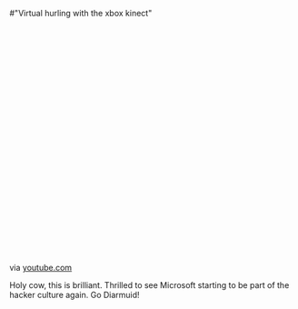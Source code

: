 #"Virtual hurling with the xbox kinect"


 <div class="posterous_bookmarklet_entry">
 <object height="417" width="500"><param name="movie" value="http://www.youtube.com/v/bO3YwW3WajI&hl=en&fs=1" /><param name="wmode" value="window" /><param name="allowFullScreen" value="true" /><param name="allowscriptaccess" value="always" /><embed allowfullscreen="true" src="http://www.youtube.com/v/bO3YwW3WajI&hl=en&fs=1" wmode="window" allowscriptaccess="always" type="application/x-shockwave-flash" height="417" width="500"></embed></object>

<div class="posterous_quote_citation">via <a href="http://www.youtube.com/watch?v=bO3YwW3WajI">youtube.com</a></div>
 <p>Holy cow, this is brilliant. Thrilled to see Microsoft starting to be part of the hacker culture again. Go Diarmuid!</p></div>
 